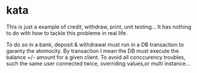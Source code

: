 # kata
This is just a example of credit, withdraw, print, unit testing... It has nothing to do with how to tackle this probleme in real life.

To do so in a bank, deposit & withdrawal must run in a DB transaction to garanty the atomocity. By transaction I mean the DB must execute the balance +/- amount for a given client. To avoid all conccurency troubles, such the same user connected twice, overriding values,or multi instance...
